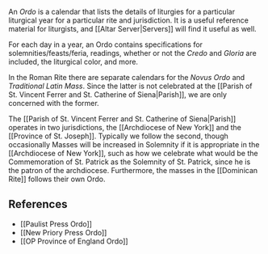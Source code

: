 An _Ordo_ is a calendar that lists the details of liturgies for a particular liturgical year for a particular rite and jurisdiction. It is a useful reference material for liturgists, and [[Altar Server|Servers]] will find it useful as well.

For each day in a year, an Ordo contains specifications for solemnities/feasts/feria, readings, whether or not the _Credo_ and _Gloria_ are included, the liturgical color, and more.

In the Roman Rite there are separate calendars for the _Novus Ordo_ and _Traditional Latin Mass_. Since the latter is not celebrated at the [[Parish of St. Vincent Ferrer and St. Catherine of Siena|Parish]], we are only concerned with the former.

The [[Parish of St. Vincent Ferrer and St. Catherine of Siena|Parish]] operates in two jurisdictions, the [[Archdiocese of New York]] and the [[Province of St. Joseph]]. Typically we follow the second, though occasionally Masses will be increased in Solemnity if it is appropriate in the [[Archdiocese of New York]], such as how we celebrate what would be the Commemoration of St. Patrick as the Solemnity of St. Patrick, since he is the patron of the archdiocese. Furthermore, the masses in the [[Dominican Rite]] follows their own Ordo.

## References
- [[Paulist Press Ordo]]
- [[New Priory Press Ordo]]
- [[OP Province of England Ordo]]
